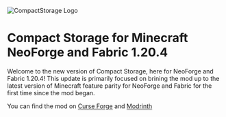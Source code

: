 ![CompactStorage Logo](https://i.imgur.com/QY6VKau.jpg)
# Compact Storage for Minecraft NeoForge and Fabric 1.20.4
Welcome to the new version of Compact Storage, here for NeoForge and Fabric 1.20.4! This update is primarily focused
on brining the mod up to the latest version of Minecraft feature parity for NeoForge and Fabric for the first time since the mod began.

You can find the mod on [Curse Forge](https://www.curseforge.com/minecraft/mc-mods/compactstorage) and [Modrinth](https://modrinth.com/mod/compact_storage)
